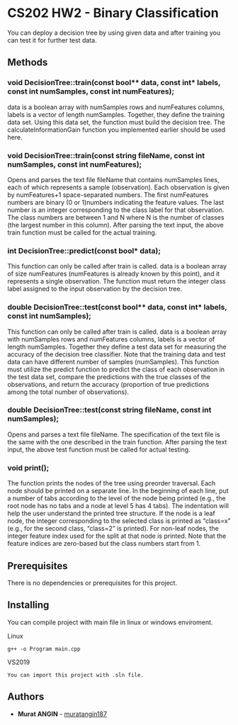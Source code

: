 # CS202 HW2 - Binary Classification

You can deploy a decision tree by using given data and after training you can test it for further test data.

## Methods

### void DecisionTree::train(const bool** data, const int* labels, const int numSamples, const int numFeatures);
data is a boolean array with numSamples rows and numFeatures columns, labels is a vector of length numSamples. Together, they define the training data set. Using this data set, the function must build the decision tree. The calculateInformationGain function you implemented earlier should be used here.

### void DecisionTree::train(const string fileName, const int numSamples, const int numFeatures); 
Opens and parses the text file fileName that contains numSamples lines, each of which represents a sample (observation). Each observation is given by numFeatures+1 space-separated numbers. The first numFeatures numbers are binary (0 or 1)numbers indicating the feature values. The last number is an integer corresponding to the class label for that observation. The class numbers are between 1 and N where N is the number of classes (the largest number in this column). After parsing the text input, the above train function must be called for the actual training.

### int DecisionTree::predict(const bool* data);
This function can only be called after train is called. data is a boolean array of size numFeatures (numFeatures is already known by this point), and it represents a single observation. The function must return the integer class label assigned to the input observation by the decision tree.

### double DecisionTree::test(const bool** data, const int* labels, const int numSamples);
This function can only be called after train is called. data is a boolean array with numSamples rows and numFeatures columns, labels is a vector of length numSamples. Together they define a test data set for measuring the accuracy of the decision tree classifier. Note that the training data and test data can have different number of samples (numSamples). This function must utilize the predict function to predict the class of each observation in the test data set, compare the predictions with the true classes of the observations, and return the accuracy (proportion of true predictions among the total number of observations).

### double DecisionTree::test(const string fileName, const int numSamples);
Opens and parses a text file fileName. The specification of the text file is the same with the one described in the train function. After parsing the text input, the above test function must be called for actual testing.

### void print();
The function prints the nodes of the tree
using preorder traversal. Each node should be printed on a separate line. In the beginning of each line, put a number of tabs according to the level of the node being printed (e.g., the root node has no tabs and a node at level 5 has 4 tabs). The indentation will help the user understand the printed tree structure. If the node is a leaf node, the integer corresponding to the selected class is printed as “class=x” (e.g., for the second class, “class=2” is printed). For non-leaf nodes, the integer feature index used for the split at that node is printed. Note that the feature indices are zero-based but the class numbers start from 1.

## Prerequisites

There is no dependencies or prerequisites for this project.

## Installing

You can compile project with main file in linux or windows enviroment.

Linux

```
g++ -o Program main.cpp
```

VS2019

```
You can import this project with .sln file.
```

## Authors

* **Murat ANGIN** - [muratangin187](https://github.com/muratangin187)
